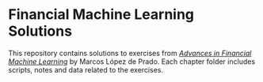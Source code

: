 # Financial Machine Learning Solutions

This repository contains solutions to exercises from *[Advances in Financial Machine Learning](https://www.amazon.com/Advances-Financial-Machine-Learning-Marcos/dp/1119482089)* by Marcos López de Prado. Each chapter folder includes scripts, notes and data related to the exercises.

